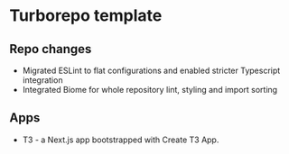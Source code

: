 # Turborepo template

## Repo changes

- Migrated ESLint to flat configurations and enabled stricter Typescript integration
- Integrated Biome for whole repository lint, styling and import sorting

## Apps

- T3 - a Next.js app bootstrapped with Create T3 App.

